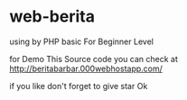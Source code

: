 # web-berita
using by PHP basic 
For Beginner Level 

for Demo This Source code you can check 
at http://beritabarbar.000webhostapp.com/ 

if you like don't forget to give star Ok 
